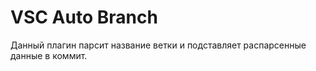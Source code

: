 VSC Auto Branch
===============

Данный плагин парсит название ветки и подставляет распарсенные данные в коммит.